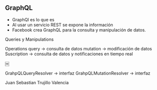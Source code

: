 ## GraphQL

- GraphQl es lo que es 
- Al usar un servicio REST se expone la información
- Facebook crea GraphQL para la consulta y manipulación de datos.


Queries y Manipulations

Operations
	query -> consulta de datos
	mutation -> modificación de datos
	Suscription -> consulta de datos y notificaciones en tiempo real

￼
	
GrahpQLQueryResolver -> interfaz
GrahpQLMutationResolver -> interfaz

Juan Sebastian Trujillo Valencia

